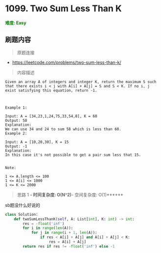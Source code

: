 # 1099. Two Sum Less Than K

**<font color=green>难度: Easy</font>**

## 刷题内容

> 原题连接

* https://leetcode.com/problems/two-sum-less-than-k/

> 内容描述

```
Given an array A of integers and integer K, return the maximum S such that there exists i < j with A[i] + A[j] = S and S < K. If no i, j exist satisfying this equation, return -1.

 

Example 1:

Input: A = [34,23,1,24,75,33,54,8], K = 60
Output: 58
Explanation: 
We can use 34 and 24 to sum 58 which is less than 60.
Example 2:

Input: A = [10,20,30], K = 15
Output: -1
Explanation: 
In this case it's not possible to get a pair sum less that 15.
 

Note:

1 <= A.length <= 100
1 <= A[i] <= 1000
1 <= K <= 2000
```

> 思路 1
******- 时间复杂度: O(N^2)******- 空间复杂度: O(1)******

sb题没什么好说的

```python
class Solution:
    def twoSumLessThanK(self, A: List[int], K: int) -> int:
        res = -float('inf')
        for i in range(len(A)):
            for j in range(i + 1, len(A)):
                if res < A[i] + A[j] and A[i] + A[j] < K:
                    res = A[i] + A[j]
        return res if res != -float('inf') else -1
```




























